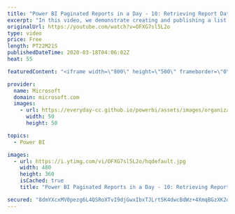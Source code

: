 ```yaml
---
title: "Power BI Paginated Reports in a Day - 10: Retrieving Report Data - Part 3"
excerpt: "In this video, we demonstrate creating and publishing a list report. This demonstration shows you the development methodology end-to-end.  The Power BI Paginated Reports in a Day online course aims to empower you as a report author with the technical knowledge required to create, publish, and distribute"
originalUrl: https://youtube.com/watch?v=OFXG7sl5L2o
type: video
price: Free
length: PT22M21S
publishedDateTime: 2020-03-18T04:06:02Z
heat: 55

featuredContent: "<iframe width=\"800\" height=\"500\" frameborder=\"0\" src=\"https://www.youtube.com/embed/OFXG7sl5L2o\" allow=\"accelerometer; autoplay; encrypted-media; gyroscope; picture-in-picture\" allowfullscreen></iframe>"

provider:
  name: Microsoft
  domain: microsoft.com
  images:
    - url: https://everyday-cc.github.io/powerbi/assets/images/organizations/microsoft.com-50x50.jpg
      width: 50
      height: 50

topics:
  - Power BI

images:
  - url: https://i.ytimg.com/vi/OFXG7sl5L2o/hqdefault.jpg
    width: 480
    height: 360
    isCached: true
    title: "Power BI Paginated Reports in a Day - 10: Retrieving Report Data - Part 3"

secured: "8dmYXcxMV0pezg6L4QSRoXTvI9djGwxIbxTJLrt5K4dwcBdWz+4XmqBGzXK2oS4AWaTazkuAeVvnd3hVwOxQECjbZ/gzd5w83n+1Wic4R5E5M7ogV9okLPL6P5W7nQNmVtYDDh0hOPigBPqrHMQR37P5/oxRB0oOTQMDkflzRbGHLCcXEkH7Z4DM/vVcj07Xci+fVdMmH0F7WalNCcQbaHHEI896ehRS7WzQMxaS+q/NyyyGFjDdUq5XVBhGeCKS0eo5hQ+awRigTTDUmz8h8YdDks94G2SUSZNHaVstpPoLCn9/+A5kmAWQJVNzkb4NB/VCwSLqS3mZaqMeb2umx4pO1qeABMulHDL0h+ddDiVCvVKcWQHMtqgi7Dc6lTy7WUWIVB0RZjIiVt8JLqhhMEYvSXGVGa+ARQLrutbZW+o=;n/Dht1j4Ixv6X3aUrtwgiQ=="
---
```


